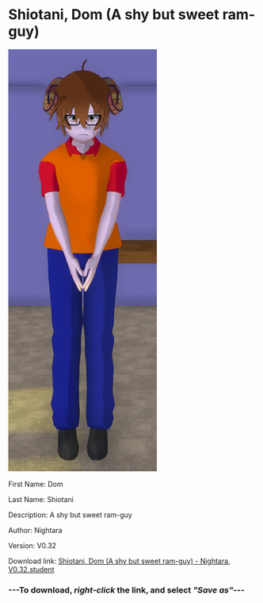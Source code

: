 # Shiotani, Dom (A shy but sweet ram-guy)

<img src = "https://raw.githubusercontent.com/Arbiter1223/Daigaku-Gurashi-Custom-Students/master/Students/Files/Shiotani%2C%20Dom%20(A%20shy%20but%20sweet%20ram-guy).png">

First Name: Dom

Last Name: Shiotani

Description: A shy but sweet ram-guy

Author: Nightara

Version: V0.32

Download link: <a href="https://raw.githubusercontent.com/Arbiter1223/Daigaku-Gurashi-Custom-Students/master/Students/Files/Shiotani%2C%20Dom%20(A%20shy%20but%20sweet%20ram-guy)%20-%20Nightara%2C%20V0.32.student">Shiotani, Dom (A shy but sweet ram-guy) - Nightara, V0.32.student</a>

### ---**To download, _right-click_ the link, and select _"Save as"_**---
